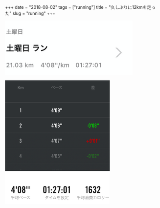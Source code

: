 +++
date = "2018-08-02"
tags = ["running"]
title = "久しぶりに12kmを走った"
slug = "running"
+++


![](https://raw.githubusercontent.com/syui/img/master/old/nike_running_20170326_02.png)

![](https://raw.githubusercontent.com/syui/img/master/old/nike_running_20170326_01.png)


